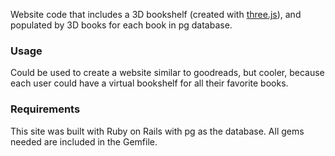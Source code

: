 Website code that includes a 3D bookshelf (created with [three.js](https://threejs.org/)), and populated by 3D books for each book in pg database.

### Usage
Could be used to create a website similar to goodreads, but cooler, because each user could have a virtual bookshelf for all their favorite books.

### Requirements
This site was built with Ruby on Rails with pg as the database. All gems needed are included in the Gemfile.
